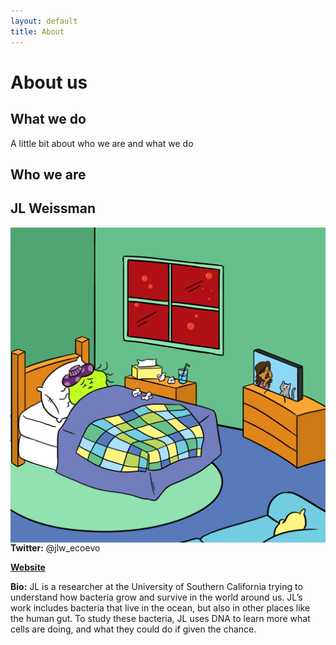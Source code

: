 ```yaml
---
layout: default
title: About
---
```


# About us

## What we do

A little bit about who we are and what we do

## Who we are

## JL Weissman

<img align="left" src="/img/sickbacteria.png" style="padding-right: 15px">

**Twitter:** @jlw_ecoevo

**[Website](https://jlw-ecoevo.github.io)** 

**Bio:** JL is a researcher at the University of Southern California trying to understand how bacteria grow and survive in the world around us. JL’s work includes bacteria that live in the ocean, but also in other places like the human gut. To study these bacteria, JL uses DNA to learn more what cells are doing, and what they could do if given the chance.
